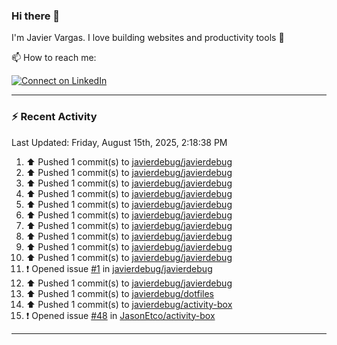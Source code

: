 ### Hi there 👋

I'm Javier Vargas. I love building websites and productivity tools :raised_hands: 

<!-- 🔭 I’m currently working on [TODO](https://github.com/javierdebug/XXX) --> 

📫 How to reach me:

<!-- [![Follow on Twitter](https://img.shields.io/badge/--twitter?label=Twitter&logo=Twitter&style=social)](https://twitter.com/james_madhacks) -->
[![Connect on LinkedIn](https://img.shields.io/badge/--linkedin?label=LinkedIn&logo=LinkedIn&style=social)](https://www.linkedin.com/in/javier-vargas-d/)

---

### :zap: Recent Activity
<!--RECENT_ACTIVITY:last_update-->
Last Updated: Friday, August 15th, 2025, 2:18:38 PM
<!--RECENT_ACTIVITY:last_update_end-->

<!--RECENT_ACTIVITY:start-->
1. ⬆️ Pushed 1 commit(s) to [javierdebug/javierdebug](https://github.com/javierdebug/javierdebug)
2. ⬆️ Pushed 1 commit(s) to [javierdebug/javierdebug](https://github.com/javierdebug/javierdebug)
3. ⬆️ Pushed 1 commit(s) to [javierdebug/javierdebug](https://github.com/javierdebug/javierdebug)
4. ⬆️ Pushed 1 commit(s) to [javierdebug/javierdebug](https://github.com/javierdebug/javierdebug)
5. ⬆️ Pushed 1 commit(s) to [javierdebug/javierdebug](https://github.com/javierdebug/javierdebug)
6. ⬆️ Pushed 1 commit(s) to [javierdebug/javierdebug](https://github.com/javierdebug/javierdebug)
7. ⬆️ Pushed 1 commit(s) to [javierdebug/javierdebug](https://github.com/javierdebug/javierdebug)
8. ⬆️ Pushed 1 commit(s) to [javierdebug/javierdebug](https://github.com/javierdebug/javierdebug)
9. ⬆️ Pushed 1 commit(s) to [javierdebug/javierdebug](https://github.com/javierdebug/javierdebug)
10. ⬆️ Pushed 1 commit(s) to [javierdebug/javierdebug](https://github.com/javierdebug/javierdebug)
11. ❗️ Opened issue [#1](https://github.com/javierdebug/javierdebug/issues/1) in [javierdebug/javierdebug](https://github.com/javierdebug/javierdebug)
12. ⬆️ Pushed 1 commit(s) to [javierdebug/javierdebug](https://github.com/javierdebug/javierdebug)
13. ⬆️ Pushed 1 commit(s) to [javierdebug/dotfiles](https://github.com/javierdebug/dotfiles)
14. ⬆️ Pushed 1 commit(s) to [javierdebug/activity-box](https://github.com/javierdebug/activity-box)
15. ❗️ Opened issue [#48](https://github.com/JasonEtco/activity-box/issues/48) in [JasonEtco/activity-box](https://github.com/JasonEtco/activity-box)
<!--RECENT_ACTIVITY:end-->
---
